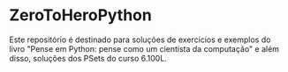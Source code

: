 # ZeroToHeroPython
Este repositório é destinado para soluções de exercícios e exemplos do livro "Pense em Python: pense como um cientista da computação" e além disso, soluções dos PSets do curso 6.100L.
